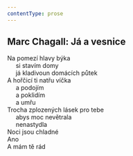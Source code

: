 ```yaml
---
contentType: prose
---
```


## Marc Chagall: Já a vesnice

Na pomezí hlavy býka  
     si stavím domy  
     já kladivoun domácích půtek  
A hořčicí ti natřu víčka  
     a podojím  
     a poklidím  
     a umřu  
Trocha zplozených lásek pro tebe  
     abys moc nevětrala  
     nenastydla  
Noci jsou chladné  
Ano  
A mám tě rád
